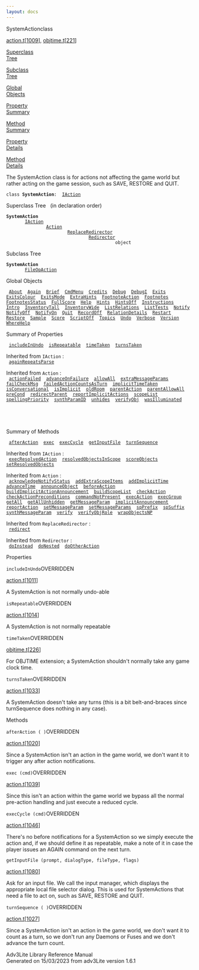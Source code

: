 ```yaml
---
layout: docs
---
```

<span class="title">SystemAction</span><span class="type">class</span>

[action.t](../file/action.t.html)\[[1009](../source/action.t.html#1009)\],
[objtime.t](../file/objtime.t.html)\[[221](../source/objtime.t.html#221)\]

[Superclass  
Tree](#_SuperClassTree_)

[Subclass  
Tree](#_SubClassTree_)

[Global  
Objects](#_ObjectSummary_)

[Property  
Summary](#_PropSummary_)

[Method  
Summary](#_MethodSummary_)

[Property  
Details](#_Properties_)

[Method  
Details](#_Methods_)

<div class="fdesc">

The SystemAction class is for actions not affecting the game world but
rather acting on the game session, such as SAVE, RESTORE and QUIT.

`class `**`SystemAction`**` :   `[`IAction`](../object/IAction.html)

</div>

<span id="_SuperClassTree_"></span>

<div class="mjhd">

<span class="hdln">Superclass Tree</span>   (in declaration order)

</div>

**`SystemAction`**  
`         `[`IAction`](../object/IAction.html)  
`                 `[`Action`](../object/Action.html)  
`                         `[`ReplaceRedirector`](../object/ReplaceRedirector.html)  
`                                 `[`Redirector`](../object/Redirector.html)  
`                                         object`  
<span id="_SubClassTree_"></span>

<div class="mjhd">

<span class="hdln">Subclass Tree</span>  

</div>

**`SystemAction`**  
`         `[`FileOpAction`](../object/FileOpAction.html)  
<span id="_ObjectSummary_"></span>

<div class="mjhd">

<span class="hdln">Global Objects</span>  

</div>

` `[`About`](../object/About.html)`  `[`Again`](../object/Again.html)`  `[`Brief`](../object/Brief.html)`  `[`CmdMenu`](../object/CmdMenu.html)`  `[`Credits`](../object/Credits.html)`  `[`Debug`](../object/Debug.html)`  `[`DebugI`](../object/DebugI.html)`  `[`Exits`](../object/Exits.html)`  `[`ExitsColour`](../object/ExitsColour.html)`  `[`ExitsMode`](../object/ExitsMode.html)`  `[`ExtraHints`](../object/ExtraHints.html)`  `[`FootnoteAction`](../object/FootnoteAction.html)`  `[`Footnotes`](../object/Footnotes.html)`  `[`FootnotesStatus`](../object/FootnotesStatus.html)`  `[`FullScore`](../object/FullScore.html)`  `[`Help`](../object/Help.html)`  `[`Hints`](../object/Hints.html)`  `[`HintsOff`](../object/HintsOff.html)`  `[`Instructions`](../object/Instructions.html)`  `[`Intro`](../object/Intro.html)`  `[`InventoryTall`](../object/InventoryTall.html)`  `[`InventoryWide`](../object/InventoryWide.html)`  `[`ListRelations`](../object/ListRelations.html)`  `[`ListTests`](../object/ListTests.html)`  `[`Notify`](../object/Notify.html)`  `[`NotifyOff`](../object/NotifyOff.html)`  `[`NotifyOn`](../object/NotifyOn.html)`  `[`Quit`](../object/Quit.html)`  `[`RecordOff`](../object/RecordOff.html)`  `[`RelationDetails`](../object/RelationDetails.html)`  `[`Restart`](../object/Restart.html)`  `[`Restore`](../object/Restore.html)`  `[`Sample`](../object/Sample.html)`  `[`Score`](../object/Score.html)`  `[`ScriptOff`](../object/ScriptOff.html)`  `[`Topics`](../object/Topics.html)`  `[`Undo`](../object/Undo.html)`  `[`Verbose`](../object/Verbose.html)`  `[`Version`](../object/Version.html)`  `[`WhereHelp`](../object/WhereHelp.html)`  `
<span id="_PropSummary_"></span>

<div class="mjhd">

<span class="hdln">Summary of Properties</span>  

</div>

` `[`includeInUndo`](#includeInUndo)`  `[`isRepeatable`](#isRepeatable)`  `[`timeTaken`](#timeTaken)`  `[`turnsTaken`](#turnsTaken)`  `

Inherited from `IAction` :  
` `[`againRepeatsParse`](../object/IAction.html#againRepeatsParse)`  `

Inherited from `Action` :  
` `[`actionFailed`](../object/Action.html#actionFailed)`  `[`advanceOnFailure`](../object/Action.html#advanceOnFailure)`  `[`allowAll`](../object/Action.html#allowAll)`  `[`extraMessageParams`](../object/Action.html#extraMessageParams)`  `[`failCheckMsg`](../object/Action.html#failCheckMsg)`  `[`failedActionCountsAsTurn`](../object/Action.html#failedActionCountsAsTurn)`  `[`implicitTimeTaken`](../object/Action.html#implicitTimeTaken)`  `[`isConversational`](../object/Action.html#isConversational)`  `[`isImplicit`](../object/Action.html#isImplicit)`  `[`oldRoom`](../object/Action.html#oldRoom)`  `[`parentAction`](../object/Action.html#parentAction)`  `[`parentAllowAll`](../object/Action.html#parentAllowAll)`  `[`preCond`](../object/Action.html#preCond)`  `[`redirectParent`](../object/Action.html#redirectParent)`  `[`reportImplicitActions`](../object/Action.html#reportImplicitActions)`  `[`scopeList`](../object/Action.html#scopeList)`  `[`spellingPriority`](../object/Action.html#spellingPriority)`  `[`synthParamID`](../object/Action.html#synthParamID)`  `[`unhides`](../object/Action.html#unhides)`  `[`verifyObj`](../object/Action.html#verifyObj)`  `[`wasIlluminated`](../object/Action.html#wasIlluminated)`  `

` `

` `

<span id="_MethodSummary_"></span>

<div class="mjhd">

<span class="hdln">Summary of Methods</span>  

</div>

` `[`afterAction`](#afterAction)`  `[`exec`](#exec)`  `[`execCycle`](#execCycle)`  `[`getInputFile`](#getInputFile)`  `[`turnSequence`](#turnSequence)`  `

Inherited from `IAction` :  
` `[`execResolvedAction`](../object/IAction.html#execResolvedAction)`  `[`resolvedObjectsInScope`](../object/IAction.html#resolvedObjectsInScope)`  `[`scoreObjects`](../object/IAction.html#scoreObjects)`  `[`setResolvedObjects`](../object/IAction.html#setResolvedObjects)`  `

Inherited from `Action` :  
` `[`acknowledgeNotifyStatus`](../object/Action.html#acknowledgeNotifyStatus)`  `[`addExtraScopeItems`](../object/Action.html#addExtraScopeItems)`  `[`addImplicitTime`](../object/Action.html#addImplicitTime)`  `[`advanceTime`](../object/Action.html#advanceTime)`  `[`announceObject`](../object/Action.html#announceObject)`  `[`beforeAction`](../object/Action.html#beforeAction)`  `[`buildImplicitActionAnnouncement`](../object/Action.html#buildImplicitActionAnnouncement)`  `[`buildScopeList`](../object/Action.html#buildScopeList)`  `[`checkAction`](../object/Action.html#checkAction)`  `[`checkActionPreconditions`](../object/Action.html#checkActionPreconditions)`  `[`commandNotPresent`](../object/Action.html#commandNotPresent)`  `[`execAction`](../object/Action.html#execAction)`  `[`execGroup`](../object/Action.html#execGroup)`  `[`getAll`](../object/Action.html#getAll)`  `[`getAllUnhidden`](../object/Action.html#getAllUnhidden)`  `[`getMessageParam`](../object/Action.html#getMessageParam)`  `[`implicitAnnouncement`](../object/Action.html#implicitAnnouncement)`  `[`reportAction`](../object/Action.html#reportAction)`  `[`setMessageParam`](../object/Action.html#setMessageParam)`  `[`setMessageParams`](../object/Action.html#setMessageParams)`  `[`spPrefix`](../object/Action.html#spPrefix)`  `[`spSuffix`](../object/Action.html#spSuffix)`  `[`synthMessageParam`](../object/Action.html#synthMessageParam)`  `[`verify`](../object/Action.html#verify)`  `[`verifyObjRole`](../object/Action.html#verifyObjRole)`  `[`wrapObjectsNP`](../object/Action.html#wrapObjectsNP)`  `

Inherited from `ReplaceRedirector` :  
` `[`redirect`](../object/ReplaceRedirector.html#redirect)`  `

Inherited from `Redirector` :  
` `[`doInstead`](../object/Redirector.html#doInstead)`  `[`doNested`](../object/Redirector.html#doNested)`  `[`doOtherAction`](../object/Redirector.html#doOtherAction)`  `

<span id="_Properties_"></span>

<div class="mjhd">

<span class="hdln">Properties</span>  

</div>

<span id="includeInUndo"></span>

`includeInUndo`<span class="rem">OVERRIDDEN</span>

[action.t](../file/action.t.html)\[[1011](../source/action.t.html#1011)\]

<div class="desc">

A SystemAction is not normally undo-able

</div>

<span id="isRepeatable"></span>

`isRepeatable`<span class="rem">OVERRIDDEN</span>

[action.t](../file/action.t.html)\[[1014](../source/action.t.html#1014)\]

<div class="desc">

A SystemAction is not normally repeatable

</div>

<span id="timeTaken"></span>

`timeTaken`<span class="rem">OVERRIDDEN</span>

[objtime.t](../file/objtime.t.html)\[[226](../source/objtime.t.html#226)\]

<div class="desc">

For OBJTIME extension; a SystemAction shouldn't normally take any game
clock time.

</div>

<span id="turnsTaken"></span>

`turnsTaken`<span class="rem">OVERRIDDEN</span>

[action.t](../file/action.t.html)\[[1033](../source/action.t.html#1033)\]

<div class="desc">

A SystemAction doesn't take any turns (this is a bit belt-and-braces
since turnSequence does nothing in any case).

</div>

<span id="_Methods_"></span>

<div class="mjhd">

<span class="hdln">Methods</span>  

</div>

<span id="afterAction"></span>

`afterAction ( )`<span class="rem">OVERRIDDEN</span>

[action.t](../file/action.t.html)\[[1020](../source/action.t.html#1020)\]

<div class="desc">

Since a SystemAction isn't an action in the game world, we don't want it
to trigger any after action notifications.

</div>

<span id="exec"></span>

`exec (cmd)`<span class="rem">OVERRIDDEN</span>

[action.t](../file/action.t.html)\[[1039](../source/action.t.html#1039)\]

<div class="desc">

Since this isn't an action within the game world we bypass all the
normal pre-action handling and just execute a reduced cycle.

</div>

<span id="execCycle"></span>

`execCycle (cmd)`<span class="rem">OVERRIDDEN</span>

[action.t](../file/action.t.html)\[[1046](../source/action.t.html#1046)\]

<div class="desc">

There's no before notifications for a SystemAction so we simply execute
the action and, if we should define it as repeatable, make a note of it
in case the player issues an AGAIN command on the next turn.

</div>

<span id="getInputFile"></span>

`getInputFile (prompt, dialogType, fileType, flags)`

[action.t](../file/action.t.html)\[[1080](../source/action.t.html#1080)\]

<div class="desc">

Ask for an input file. We call the input manager, which displays the
appropriate local file selector dialog. This is used for SystemActions
that need a file to act on, such as SAVE, RESTORE and QUIT.

</div>

<span id="turnSequence"></span>

`turnSequence ( )`<span class="rem">OVERRIDDEN</span>

[action.t](../file/action.t.html)\[[1027](../source/action.t.html#1027)\]

<div class="desc">

Since a SystemAction isn't an action in the game world, we don't want it
to count as a turn, so we don't run any Daemons or Fuses and we don't
advance the turn count.

</div>

<div class="ftr">

Adv3Lite Library Reference Manual  
Generated on 15/03/2023 from adv3Lite version 1.6.1

</div>
